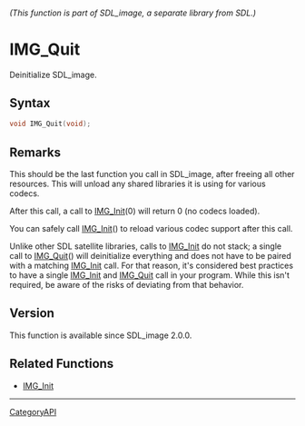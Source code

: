 ###### (This function is part of SDL_image, a separate library from SDL.)
# IMG_Quit

Deinitialize SDL_image.

## Syntax

```c
void IMG_Quit(void);

```

## Remarks

This should be the last function you call in SDL_image, after freeing all
other resources. This will unload any shared libraries it is using for
various codecs.

After this call, a call to [IMG_Init](IMG_Init.md)(0) will return 0 (no codecs
loaded).

You can safely call [IMG_Init](IMG_Init.md)() to reload various codec support
after this call.

Unlike other SDL satellite libraries, calls to [IMG_Init](IMG_Init.md) do not
stack; a single call to [IMG_Quit](IMG_Quit.md)() will deinitialize everything
and does not have to be paired with a matching [IMG_Init](IMG_Init.md) call.
For that reason, it's considered best practices to have a single
[IMG_Init](IMG_Init.md) and [IMG_Quit](IMG_Quit.md) call in your program. While
this isn't required, be aware of the risks of deviating from that behavior.

## Version

This function is available since SDL_image 2.0.0.

## Related Functions

* [IMG_Init](IMG_Init.md)

----
[CategoryAPI](CategoryAPI.md)
